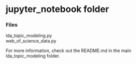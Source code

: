 # jupyter_notebook folder
### Files
lda_topic_modeling.py  
web_of_science_data.py

For more information, check out the README.md in the main lda_topic_modeling folder.
